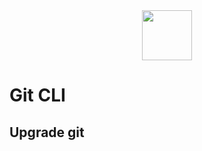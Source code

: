 <div align="center">
<img src="https://cdn.iconscout.com/icon/free/png-256/git-225996.png" width="80">
</div>

# Git CLI

## Upgrade git
```bash
  
```
